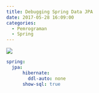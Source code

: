 ```yaml
---
title: Debugging Spring Data JPA
date: 2017-05-28 16:09:00
categories:
  - Pemrograman
  - Spring
---
```

![](/images/springboot.png)

```yml
spring:
  jpa:
      hibernate:
        ddl-auto: none
      show-sql: true  
```